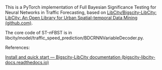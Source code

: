 This is a PyTorch implementation of Full Bayesian Significance Testing for Neural Networks in Traffic Forecasting, based on [LibCity/Bigscity-LibCity: LibCity: An Open Library for Urban Spatial-temporal Data Mining (github.com)](https://github.com/LibCity/Bigscity-LibCity).

The core code of ST-*n*FBST is in libcity/model/traffic_speed_prediction/BDCRNNVariableDecoder.py.

References:

[Install and quick start — Bigscity-LibCity documentation (bigscity-libcity-docs.readthedocs.io)](https://bigscity-libcity-docs.readthedocs.io/en/latest/tutorial/install_quick_start.html)